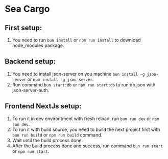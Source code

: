 # Sea Cargo

## First setup:

1. You need to run `bun install` or `npm run install` to download node_modules package.

## Backend setup:

1. You need to install json-server on you machine `bun install -g json-server` or `npm install -g json-server`.
2. Run command `bun start:db` or `npm run start:db` to run db.json with json-server-auth.

## Frontend NextJs setup:

1. To run it in dev environtment with fresh reload, run `bun run dev` or `npm run dev`.
2. To run it with build source, you need to build the next project first with `bun run build` or `npm run build` command.
3. Wait until the build process done.
4. After the build process done and success, run command `bun run start` or `npm run start`.
